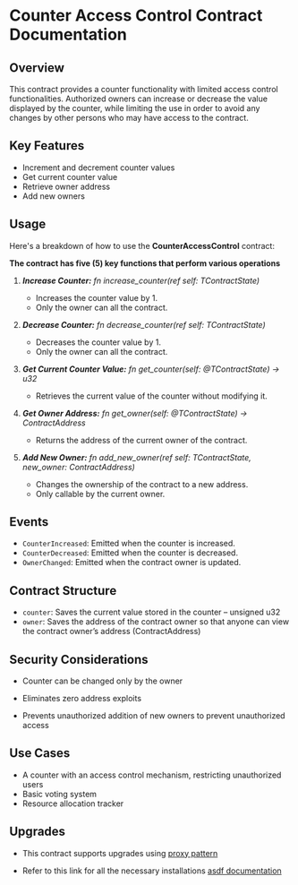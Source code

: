 # Counter Access Control Contract Documentation

## Overview

This contract provides a counter functionality with limited access control functionalities.
Authorized owners can increase or decrease the value displayed by the counter,
while limiting the use in order to avoid any changes by other persons who may have access to the contract.

## Key Features

- Increment and decrement counter values
- Get current counter value
- Retrieve owner address
- Add new owners

## Usage

Here's a breakdown of how to use the **CounterAccessControl** contract:

**The contract has five (5) key functions that perform various operations**

1. **_Increase Counter:_**
   _fn increase_counter(ref self: TContractState)_

   - Increases the counter value by 1.
   - Only the owner can all the contract.

2. **_Decrease Counter:_**
   _fn decrease_counter(ref self: TContractState)_

   - Decreases the counter value by 1.
   - Only the owner can all the contract.

3. **_Get Current Counter Value:_**
   _fn get_counter(self: @TContractState) -> u32_

   - Retrieves the current value of the counter without modifying it.

4. **_Get Owner Address:_**
   _fn get_owner(self: @TContractState) -> ContractAddress_

   - Returns the address of the current owner of the contract.

5. **_Add New Owner:_**
   _fn add_new_owner(ref self: TContractState, new_owner: ContractAddress)_
   - Changes the ownership of the contract to a new address.
   - Only callable by the current owner.

## Events

- `CounterIncreased`: Emitted when the counter is increased.
- `CounterDecreased`: Emitted when the counter is decreased.
- `OwnerChanged`: Emitted when the contract owner is updated.

## Contract Structure

- `counter`: Saves the current value stored in the counter – unsigned u32
- `owner`: Saves the address of the contract owner so that anyone can view the contract owner’s address (ContractAddress)

## Security Considerations

- Counter can be changed only by the owner

- Eliminates zero address exploits

- Prevents unauthorized addition of new owners to prevent unauthorized access

## Use Cases

- A counter with an access control mechanism, restricting unauthorized users
- Basic voting system
- Resource allocation tracker

## Upgrades

- This contract supports upgrades using [proxy pattern](https://docs.openzeppelin.com/upgrades/4.8/proxies)

- Refer to this link for all the necessary installations [asdf documentation](https://asdf-vm.com/guide/getting-started.html)
